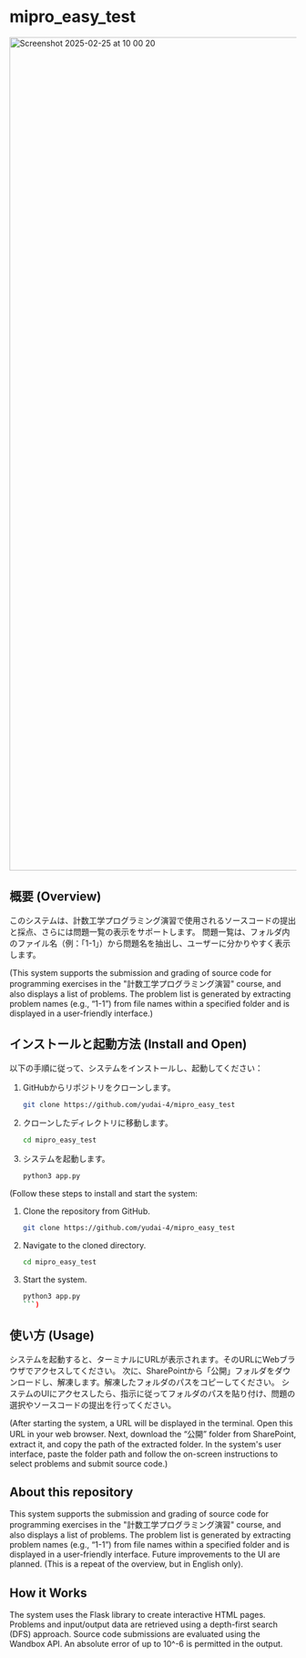 # mipro_easy_test

<img width="1462" alt="Screenshot 2025-02-25 at 10 00 20" src="https://github.com/user-attachments/assets/70403e31-418f-4d22-8bc1-4fd6c0bb1586" />

## 概要 (Overview)

このシステムは、計数工学プログラミング演習で使用されるソースコードの提出と採点、さらには問題一覧の表示をサポートします。
問題一覧は、フォルダ内のファイル名（例：「1-1」）から問題名を抽出し、ユーザーに分かりやすく表示します。

(This system supports the submission and grading of source code for programming exercises in the "計数工学プログラミング演習" course, and also displays a list of problems. The problem list is generated by extracting problem names (e.g., “1-1”) from file names within a specified folder and is displayed in a user-friendly interface.)

## インストールと起動方法 (Install and Open)

以下の手順に従って、システムをインストールし、起動してください：

1.  GitHubからリポジトリをクローンします。

    ```bash
    git clone https://github.com/yudai-4/mipro_easy_test
    ```

2.  クローンしたディレクトリに移動します。

    ```bash
    cd mipro_easy_test
    ```

3.  システムを起動します。

    ```bash
    python3 app.py
    ```

(Follow these steps to install and start the system:

1.  Clone the repository from GitHub.
    ```bash
    git clone https://github.com/yudai-4/mipro_easy_test
    ```
2.  Navigate to the cloned directory.
    ```bash
    cd mipro_easy_test
    ```
3.  Start the system.
    ```bash
    python3 app.py
    ```)
## 使い方 (Usage)

システムを起動すると、ターミナルにURLが表示されます。そのURLにWebブラウザでアクセスしてください。
次に、SharePointから「公開」フォルダをダウンロードし、解凍します。解凍したフォルダのパスをコピーしてください。
システムのUIにアクセスしたら、指示に従ってフォルダのパスを貼り付け、問題の選択やソースコードの提出を行ってください。

(After starting the system, a URL will be displayed in the terminal. Open this URL in your web browser.
Next, download the “公開” folder from SharePoint, extract it, and copy the path of the extracted folder.
In the system's user interface, paste the folder path and follow the on-screen instructions to select problems and submit source code.)

## About this repository

This system supports the submission and grading of source code for programming exercises in the "計数工学プログラミング演習" course, and also displays a list of problems.
The problem list is generated by extracting problem names (e.g., “1-1”) from file names within a specified folder and is displayed in a user-friendly interface. Future improvements to the UI are planned.  (This is a repeat of the overview, but in English only).

## How it Works

The system uses the Flask library to create interactive HTML pages.
Problems and input/output data are retrieved using a depth-first search (DFS) approach.
Source code submissions are evaluated using the Wandbox API.
An absolute error of up to 10^-6 is permitted in the output.
